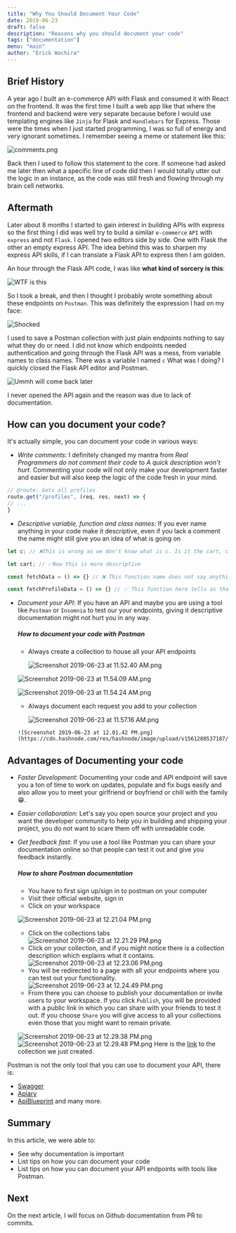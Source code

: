 ```yaml
---
title: "Why You Should Document Your Code"
date: 2019-06-23
draft: false
description: "Reasons why you should document your code"
tags: ["documentation"]
menu: "main"
author: "Erick Wachira"
---
```


## Brief History
A year ago I built an e-commerce API with Flask and consumed it with React on the frontend. It was the first time I built a web app like that where the frontend and backend were very separate because before I would use templating engines like `Jinja` for Flask and `Handlebars` for Express. Those were the times when I just started programming, I was so full of energy and very ignorant sometimes. I remember seeing a meme or statement like this: 

![comments.png](https://cdn.hashnode.com/res/hashnode/image/upload/v1561277377793/xZ28rZnzi.png)

Back then I used to follow this statement to the core. If someone had asked me later then what a specific line of code did then I would totally utter out the logic in an instance, as the code was still fresh and flowing through my brain cell networks. 

## Aftermath
Later about 8 months I started to gain interest in building APIs with express so the first thing I did was well try to build a similar `e-commerce` `API` with `express` and not `Flask`. I opened two editors side by side. One with Flask the other an empty express API. The idea behind this was to sharpen my express API skills, if I can translate a Flask API to express then I am golden.

An hour through the Flask API code, I was like **what kind of sorcery is this**:

![WTF is this](https://media.giphy.com/media/B0RIXzGCT32Xm/giphy.gif)

So I took a break, and then I thought I probably wrote something about these endpoints on `Postman`. This was definitely the expression I had on my face:

![Shocked](https://media.giphy.com/media/oYtVHSxngR3lC/giphy.gif)

I used to save a Postman collection with just plain endpoints nothing to say what they do or need. I did not know which endpoints needed authentication and going through the Flask API was a mess, from variable names to class names. There was a variable I named `c` What was I doing? I quickly closed the Flask API editor and Postman.

![Ummh will come back later](https://media.giphy.com/media/R6qJk6EilMJUI/giphy.gif)

I never opened the API again and the reason was due to lack of documentation.

## How can you document your code?

It's actually simple, you can document your code in various ways:
* _Write comments_: I definitely changed my mantra from *Real Programmers do not comment their code* to *A quick description won't hurt*. Commenting your code will not only make your development faster and easier but will also keep the logic of the code fresh in your mind.
```javascript
// @route: Gets all profiles
route.get("/profiles", (req, res, next) => {
// ...
}
```

* _Descriptive variable, function and class names_: If you ever name anything in your code make it descriptive, even if you lack a comment the name might still give you an idea of what is going on
 ```javascript
 let c; // ❌This is wrong as we don't know what is c. Is it the cart, checkout

 let cart; // ✅Now this is more descriptive

 const fetchData = () => {} // ❌ This function name does not say anything at all

 const fetchProfileData = () => {} // ✅ This function here tells as that this method fetches profile data
 ```

* _Document your API_: If you have an API and maybe you are using a tool like `Postman` or `Insomnia` to test our your endpoints, giving it descriptive documentation might not hurt you in any way.
    ##### How to document your code with Postman
    * Always create a collection to house all your API endpoints
      
      ![Screenshot 2019-06-23 at 11.52.40 AM.png](https://cdn.hashnode.com/res/hashnode/image/upload/v1561280120457/DOQdu6_87.png)

     ![Screenshot 2019-06-23 at 11.54.09 AM.png](https://cdn.hashnode.com/res/hashnode/image/upload/v1561280128881/7hRFGFcyz.png)

    ![Screenshot 2019-06-23 at 11.54.24 AM.png](https://cdn.hashnode.com/res/hashnode/image/upload/v1561280134599/1sc8zxa-X.png)
     * Always document each request you add to your collection
       
       ![Screenshot 2019-06-23 at 11.57.16 AM.png](https://cdn.hashnode.com/res/hashnode/image/upload/v1561280531716/93Xg0hqr4.png)

      ![Screenshot 2019-06-23 at 12.01.42 PM.png](https://cdn.hashnode.com/res/hashnode/image/upload/v1561280537187/d8fiF7gaZ.png)

## Advantages of Documenting your code
* _Faster Development_: Documenting your code and API endpoint will save you a ton of time to work on updates, populate and fix bugs easily and also allow you to meet your girlfriend or boyfriend or chill with the family😁.
* _Easier collaboration_: Let's say you open source your project and you want the developer community to help you in building and shipping your project,  you do not want to scare them off with unreadable code.
* _Get feedback fast_: If you use a tool like Postman you can share your documentation online so that people can test it out and give you feedback instantly.
    ##### How to share Postman documentation
    * You have to first sign up/sign in to postman on your computer
    * Visit their official website, sign in
    * Click on your workspace
    
    ![Screenshot 2019-06-23 at 12.21.04 PM.png](https://cdn.hashnode.com/res/hashnode/image/upload/v1561281710079/z15ceu2Rk.png)
    * Click on the collections tabs
    ![Screenshot 2019-06-23 at 12.21.29 PM.png](https://cdn.hashnode.com/res/hashnode/image/upload/v1561281747972/zUN7Oca-f.png)
    * Click on your collection, and if you might notice there is a collection description which explains what it contains.
    ![Screenshot 2019-06-23 at 12.23.06 PM.png](https://cdn.hashnode.com/res/hashnode/image/upload/v1561281864460/kNLXB4vpS.png)
    * You will be redirected to a page with all your endpoints where you can test out your functionality.
    ![Screenshot 2019-06-23 at 12.24.49 PM.png](https://cdn.hashnode.com/res/hashnode/image/upload/v1561281936431/DkjHRwdEq.png)
    * From there you can choose to publish your documentation or invite users to your workspace. If you click `Publish`, you will be provided with a public link in which you can share with your friends to test it out. If you choose `Share` you will give access to all your collections even those that you might want to remain private.
    
    ![Screenshot 2019-06-23 at 12.29.38 PM.png](https://cdn.hashnode.com/res/hashnode/image/upload/v1561282219679/cDLJsEo7q.png)
   ![Screenshot 2019-06-23 at 12.29.48 PM.png](https://cdn.hashnode.com/res/hashnode/image/upload/v1561282224995/uF3jYo6-5.png)
   Here is the [link](https://documenter.getpostman.com/view/6195680/S1a1bUgX) to the collection we just created. 

Postman is not the only tool that you can use to document your API, there is:
* [Swagger](https://swagger.io/)
* [Apiary](https://apiary.io/)
* [ApiBlueprint](https://apiblueprint.org/) and many more.

## Summary

In this article, we were able to:
* See why documentation is important
* List tips on how you can document your code
* List tips on how you can document your API endpoints with tools like Postman.

## Next

On the next article,  I will focus on Github documentation from PR to commits.
